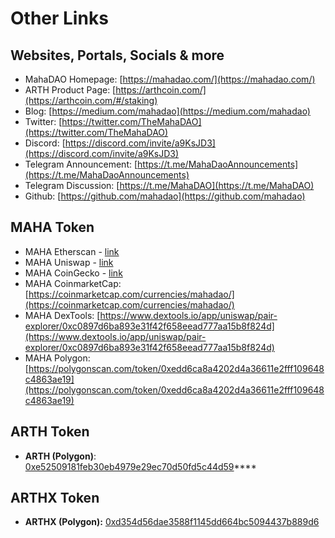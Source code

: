 # Other Links

## Websites, Portals, Socials & more

* MahaDAO Homepage: [https://mahadao.com/](https://mahadao.com/)
* ARTH Product Page: [https://arthcoin.com/](https://arthcoin.com/#/staking)
* Blog: [https://medium.com/mahadao](https://medium.com/mahadao)
* Twitter: [https://twitter.com/TheMahaDAO](https://twitter.com/TheMahaDAO)
* Discord: [https://discord.com/invite/a9KsJD3](https://discord.com/invite/a9KsJD3)
* Telegram Announcement: [https://t.me/MahaDaoAnnouncements](https://t.me/MahaDaoAnnouncements)
* Telegram Discussion: [https://t.me/MahaDAO](https://t.me/MahaDAO)
* Github: [https://github.com/mahadao](https://github.com/mahadao)

## MAHA Token 

* MAHA Etherscan - [link](https://etherscan.io/token/0xb4d930279552397bba2ee473229f89ec245bc365)
* MAHA Uniswap - [link](https://info.uniswap.org/token/0xb4d930279552397bba2ee473229f89ec245bc365)
* MAHA CoinGecko - [link](https://www.coingecko.com/en/coins/mahadao)
* MAHA CoinmarketCap: [https://coinmarketcap.com/currencies/mahadao/](https://coinmarketcap.com/currencies/mahadao/)
* MAHA DexTools: [https://www.dextools.io/app/uniswap/pair-explorer/0xc0897d6ba893e31f42f658eead777aa15b8f824d](https://www.dextools.io/app/uniswap/pair-explorer/0xc0897d6ba893e31f42f658eead777aa15b8f824d)
* MAHA Polygon: [https://polygonscan.com/token/0xedd6ca8a4202d4a36611e2fff109648c4863ae19](https://polygonscan.com/token/0xedd6ca8a4202d4a36611e2fff109648c4863ae19)

## ARTH Token 

* **ARTH \(Polygon\)**:  [0xe52509181feb30eb4979e29ec70d50fd5c44d59](https://polygonscan.com/token/0xe52509181feb30eb4979e29ec70d50fd5c44d590)\*\*\*\*

## ARTHX Token 

* **ARTHX \(Polygon\):**  [0xd354d56dae3588f1145dd664bc5094437b889d6](https://polygonscan.com/token/0xd354d56dae3588f1145dd664bc5094437b889d6f)




